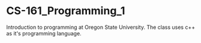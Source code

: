 # CS-161_Programming_1

Introduction to programming at Oregon State University. The class uses c++ as it's programming language.
